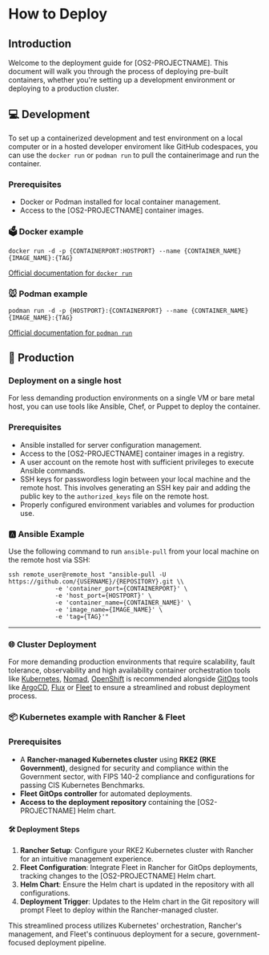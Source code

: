 # How to Deploy

## Introduction

Welcome to the deployment guide for [OS2-PROJECTNAME]. This document will walk you through the process of deploying pre-built containers, whether you're setting up a development environment or deploying to a production cluster.

## 💻 Development
To set up a containerized development and test environment on a local computer or in a hosted developer enviroment like GitHub codespaces, you can use the `docker run` or `podman run` to pull the containerimage and run the container.

### Prerequisites

- Docker or Podman installed for local container management.
- Access to the [OS2-PROJECTNAME] container images.


### 🗳️ Docker example
```shell
docker run -d -p {CONTAINERPORT:HOSTPORT} --name {CONTAINER_NAME} {IMAGE_NAME}:{TAG}
```
[Official documentation for `docker run`](https://docs.docker.com/reference/cli/docker/container/run/)

### 🐭 Podman example
```shell
podman run -d -p {HOSTPORT}:{CONTAINERPORT} --name {CONTAINER_NAME} {IMAGE_NAME}:{TAG}
```
[Official documentation for `podman run`](https://docs.podman.io/en/latest/markdown/podman-run.1.html)


## 🚢 Production

### Deployment on a single host
For less demanding production environments on a single VM or bare metal host, you can use tools like Ansible, Chef, or Puppet to deploy the container.

### Prerequisites

- Ansible installed for server configuration management.
- Access to the [OS2-PROJECTNAME] container images in a registry.
- A user account on the remote host with sufficient privileges to execute Ansible commands.
- SSH keys for passwordless login between your local machine and the remote host. This involves generating an SSH key pair and adding the public key to the `authorized_keys` file on the remote host.
- Properly configured environment variables and volumes for production use.

### 🅰️ Ansible Example
Use the following command to run `ansible-pull` from your local machine on the remote host via SSH:

```shell
ssh remote_user@remote_host "ansible-pull -U https://github.com/{USERNAME}/{REPOSITORY}.git \\
             -e 'container_port={CONTAINERPORT}' \ 
             -e 'host_port={HOSTPORT}' \          
             -e 'container_name={CONTAINER_NAME}' \ 
             -e 'image_name={IMAGE_NAME}' \ 
             -e 'tag={TAG}'"
```

---

### 🌐 Cluster Deployment
For more demanding production environments that require scalability, fault tolerance, observability and high availability container orchestration tools like [Kubernetes](https://kubernetes.io/), [Nomad](https://www.hashicorp.com/products/nomad), [OpenShift](https://www.openshift.com/) is recommended alongside [GitOps](https://opengitops.dev/) tools like [ArgoCD](https://argoproj.github.io/argo-cd/), [Flux](https://fluxcd.io/) or [Fleet](ttps://rancher.com/docs/rancher/v2.x/en/deploy-across-clusters/fleet/
) to ensure a streamlined and robust deployment process.

### 📦 Kubernetes example with Rancher & Fleet

### Prerequisites

- A **Rancher-managed Kubernetes cluster** using **RKE2 (RKE Government)**, designed for security and compliance within the Government sector, with FIPS 140-2 compliance and configurations for passing CIS Kubernetes Benchmarks.
- **Fleet GitOps controller** for automated deployments.
- **Access to the deployment repository** containing the [OS2-PROJECTNAME] Helm chart.

#### 🛠️ Deployment Steps

1. **Rancher Setup**: Configure your RKE2 Kubernetes cluster with Rancher for an intuitive management experience.
2. **Fleet Configuration**: Integrate Fleet in Rancher for GitOps deployments, tracking changes to the [OS2-PROJECTNAME] Helm chart.
3. **Helm Chart**: Ensure the Helm chart is updated in the repository with all configurations.
4. **Deployment Trigger**: Updates to the Helm chart in the Git repository will prompt Fleet to deploy within the Rancher-managed cluster.

This streamlined process utilizes Kubernetes' orchestration, Rancher's management, and Fleet's continuous deployment for a secure, government-focused deployment pipeline.
